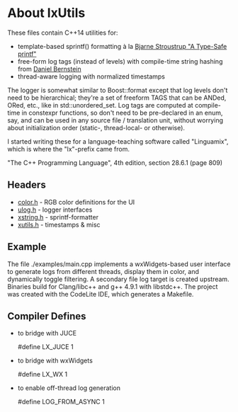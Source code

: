 About lxUtils
=============

These files contain C++14 utilities for:

* template-based sprintf() formatting à la [Bjarne Stroustrup "A Type-Safe printf"][1]
* free-form log tags (instead of levels) with compile-time string hashing from [Daniel Bernstein][2]
* thread-aware logging with normalized timestamps

The logger is somewhat similar to Boost::format except that log levels don't need to be hierarchical; they're a set of freeform TAGS that can be ANDed, ORed, etc., like in std::unordered_set. Log tags are computed at compile-time in constexpr functions, so don't need to be pre-declared in an enum, say, and can be used in any source file / translation unit, without worrying about initialization order (static-, thread-local- or otherwise).

I started writing these for a language-teaching software called "Linguamix", which is where the "lx"-prefix came from.

[1]: http://www.stroustrup.com/C++11FAQ.html#variadic-templates
[2]: http://www.cse.yorku.ca/~oz/hash.html

"The C++ Programming Language", 4th edition, section 28.6.1 (page 809)

## Headers
* [color.h](inc/lx/color.h) - RGB color definitions for the UI
* [ulog.h](inc/lx/ulog.h) - logger interfaces
* [xstring.h](inc/lx/xstring.h) - sprintf-formatter
* [xutils.h](inc/lx/xutils.h) - timestamps & misc


## Example

The file ./examples/main.cpp implements a wxWidgets-based user interface to generate logs from different threads, display them in color, and dynamically toggle filtering. A secondary file log target is created upstream. Binaries build for Clang/libc++ and g++ 4.9.1 with libstdc++. The project was created with the CodeLite IDE, which generates a Makefile.


## Compiler Defines

* to bridge with JUCE  

    \#define LX_JUCE 1

* to bridge with wxWidgets  

    \#define LX_WX 1

* to enable off-thread log generation

    \#define LOG_FROM_ASYNC 1


